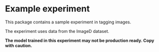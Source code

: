 # Example experiment

This package contains a sample experiment in tagging images.

The experiment uses data from the ImageD dataset.

**The model trained in this experiment may not be production ready. Copy with caution.**
